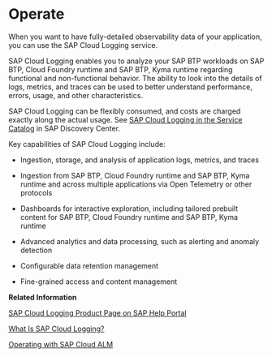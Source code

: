 <!-- loio34065a44e2ef4907a7482221ce3383ec -->

# Operate

When you want to have fully-detailed observability data of your application, you can use the SAP Cloud Logging service.

SAP Cloud Logging enables you to analyze your SAP BTP workloads on SAP BTP, Cloud Foundry runtime and SAP BTP, Kyma runtime regarding functional and non-functional behavior. The ability to look into the details of logs, metrics, and traces can be used to better understand performance, errors, usage, and other characteristics.

SAP Cloud Logging can be flexibly consumed, and costs are charged exactly along the actual usage. See [SAP Cloud Logging in the Service Catalog](https://discovery-center.cloud.sap/index.html#/serviceCatalog/cloud-logging) in SAP Discovery Center.

Key capabilities of SAP Cloud Logging include:

-   Ingestion, storage, and analysis of application logs, metrics, and traces

-   Ingestion from SAP BTP, Cloud Foundry runtime and SAP BTP, Kyma runtime and across multiple applications via Open Telemetry or other protocols

-   Dashboards for interactive exploration, including tailored prebuilt content for SAP BTP, Cloud Foundry runtime and SAP BTP, Kyma runtime

-   Advanced analytics and data processing, such as alerting and anomaly detection

-   Configurable data retention management

-   Fine-grained access and content management


**Related Information**  


[SAP Cloud Logging Product Page on SAP Help Portal](https://help.sap.com/docs/cloud-logging)

[What Is SAP Cloud Logging?](https://help.sap.com/docs/cloud-logging/cloud-logging/what-is-sap-cloud-logging?version=Cloud)

[Operating with SAP Cloud ALM](operating-with-sap-cloud-alm-f7f2977.md "")


